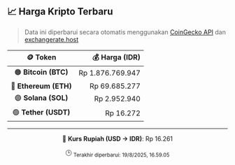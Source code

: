 

<!-- HARGA_KRIPTO -->
## 📈 Harga Kripto Terbaru

> Data ini diperbarui secara otomatis menggunakan [CoinGecko API](https://www.coingecko.com/) dan [exchangerate.host](https://exchangerate.host/)

<div align="center">

| 🪙 Token | 💰 Harga (IDR) |
|:------:|---------------:|
| 🟠 **Bitcoin (BTC)**   | Rp 1.876.769.947 |
| 🔵 **Ethereum (ETH)**  | Rp 69.685.277 |
| 🟣 **Solana (SOL)**    | Rp 2.952.940 |
| 🟢 **Tether (USDT)**   | Rp 16.272 |

---

💱 **Kurs Rupiah (USD → IDR)**: Rp 16.261

🕒 <sub>Terakhir diperbarui: 19/8/2025, 16.59.05</sub>

</div>
<!-- /HARGA_KRIPTO -->